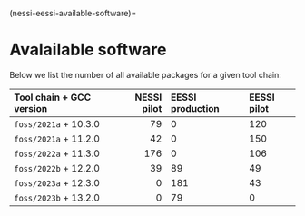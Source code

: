 (nessi-eessi-available-software)=

# Avalailable software

Below we list the number of all available packages for a given tool chain:

| Tool chain + GCC version | NESSI pilot | EESSI production | EESSI pilot |
| :------- | ----------: | :--------------- | :---------- |
| `foss/2021a` + 10.3.0 |  79 |   0 | 120 |
| `foss/2021a` + 11.2.0 |  42 |   0 | 150 |
| `foss/2022a` + 11.3.0 | 176 |   0 | 106 |
| `foss/2022b` + 12.2.0 |  39 |  89 |  49 |
| `foss/2023a` + 12.3.0 |   0 | 181 |  43 |
| `foss/2023b` + 13.2.0 |   0 |  79 |   0 |

